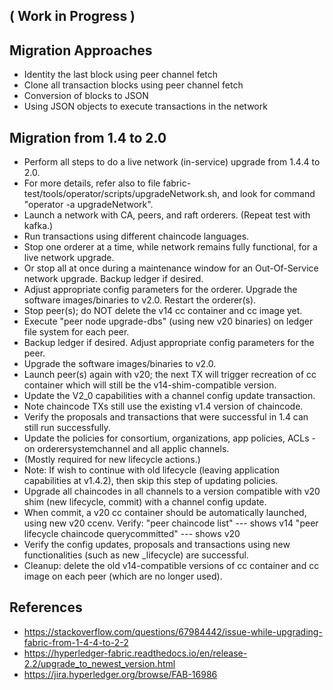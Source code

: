 ## ( Work in Progress )

## Migration Approaches
- Identity the last block using peer channel fetch
- Clone all transaction blocks using peer channel fetch
- Conversion of blocks to JSON
- Using JSON objects to execute transactions in the network

## Migration from 1.4 to 2.0
- Perform all steps to do a live network (in-service) upgrade from 1.4.4 to 2.0. 
- For more details, refer also to file fabric-test/tools/operator/scripts/upgradeNetwork.sh, and look for command "operator -a upgradeNetwork".
- Launch a network with CA, peers, and raft orderers. (Repeat test with kafka.)
- Run transactions using different chaincode languages.
- Stop one orderer at a time, while network remains fully functional, for a live network upgrade. 
- Or stop all at once during a maintenance window for an Out-Of-Service network upgrade. Backup ledger if desired.
- Adjust appropriate config parameters for the orderer. Upgrade the software images/binaries to v2.0. Restart the orderer(s).
- Stop peer(s); do NOT delete the v14 cc container and cc image yet. 
- Execute "peer node upgrade-dbs" (using new v20 binaries) on ledger file system for each peer. 
- Backup ledger if desired. Adjust appropriate config parameters for the peer. 
- Upgrade the software images/binaries to v2.0. 
- Launch peer(s) again with v20; the next TX will trigger recreation of cc container which will still be the v14-shim-compatible version. 
- Update the V2_0 capabilities with a channel config update transaction.
- Note chaincode TXs still use the existing v1.4 version of chaincode. 
- Verify the proposals and transactions that were successful in 1.4 can still run successfully.
- Update the policies for consortium, organizations, app policies, ACLs - on orderersystemchannel and all applic channels. 
- (Mostly required for new lifecycle actions.) 
- Note: If wish to continue with old lifecycle (leaving application capabilities at v1.4.2), then skip this step of updating policies.
- Upgrade all chaincodes in all channels to a version compatible with v20 shim (new lifecycle, commit) with a channel config update. 
- When commit, a v20 cc container should be automatically launched, using new v20 ccenv. Verify:
    "peer chaincode list"  ---  shows v14
    "peer lifecycle chaincode querycommitted"  ---  shows v20  
- Verify the config updates, proposals and transactions using new functionalities (such as new _lifecycle) are successful.
- Cleanup: delete the old v14-compatible versions of cc container and cc image on each peer (which are no longer used).

## References
- https://stackoverflow.com/questions/67984442/issue-while-upgrading-fabric-from-1-4-4-to-2-2
- https://hyperledger-fabric.readthedocs.io/en/release-2.2/upgrade_to_newest_version.html
- https://jira.hyperledger.org/browse/FAB-16986
